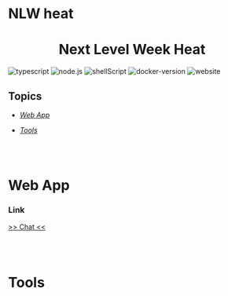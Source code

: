 # NLW heat

##  

<h1 align="center">Next Level Week Heat</h1>
<!-- <div align="center"> 
  <img src="https://github.com/ArthurMaverick/ezops-test-arthursantos/blob/dev/docs/images/26FPJGjhefSJuaRhu.gif" width="600" />
</div> -->
 

![typescript](https://img.shields.io/badge/TypeScript-007ACC?style=for-the-badge&logo=typescript&logoColor=white) ![node.js](https://img.shields.io/badge/Node.js-43853D?style=for-the-badge&logo=node.js&logoColor=white
)   ![shellScript](https://img.shields.io/badge/Shell_Script-121011?style=for-the-badge&logo=gnu-bash&logoColor=white)  ![docker-version](https://img.shields.io/docker/v/arthursantos2228/realtime-chat/latest?style=for-the-badge) ![website](https://img.shields.io/website?style=for-the-badge&up_message=ok&url=https%3A%2F%2Fwww.arthursantos.tech)



## Topics

 <!-- -  [_Install_](#install) -->
 -  [_Web App_](#web-app)
 <!-- -  [_Challenges_](#challenges) -->
 -  [_Tools_](#tools)




<!-- # Install <a name="install"></a>

  - _expect the local environment to have docker, git and curl installed_
  ### **localhost**
    
  ```bash

  git clone https://github.com/ArthurMaverick/ezops-test-arthursantos.git . \
  && docker-compose up -d \
  && curl http://www.localhost:3000
  
  ``` -->

<br />
<br />

# Web App  <a name="web-app"></a>

  ### **Link** 
   [>> Chat <<](https://nlwheat.arthursantos.tech:2083/github) 


<!-- # Challenges <a name="challenges"></a>

- [x] **new feature**

-  [x] **pipeline for CI/CD**

- [x] **run docker app** -->


<br />
<br />

# Tools <a name="tools"></a>
<!-- 
## Devops

 github Actions | public cloud | cloud flare | docker | portainer
:------------ | :-------------| :-------------| :-------------| :-------------
:heavy_check_mark: | :heavy_check_mark: |  :heavy_check_mark: | :heavy_check_mark: | :heavy_check_mark:

## Back-end

 socketIO Server | express | typescript
:------------ | :-------------| :-------------| :-------------
:heavy_check_mark:  |  :heavy_check_mark: | :heavy_check_mark:

## Front-end

 Next.js | styled-components | socketIO Client | typescript
:------------ | :-------------| :-------------| :-------------
:heavy_check_mark: | :heavy_check_mark: |  :heavy_check_mark: | :heavy_check_mark: -->
